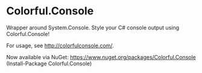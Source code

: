 # Colorful.Console

Wrapper around System.Console. Style your C# console output using Colorful.Console!

For usage, see http://colorfulconsole.com/.

Now available via NuGet: https://www.nuget.org/packages/Colorful.Console (Install-Package Colorful.Console)
